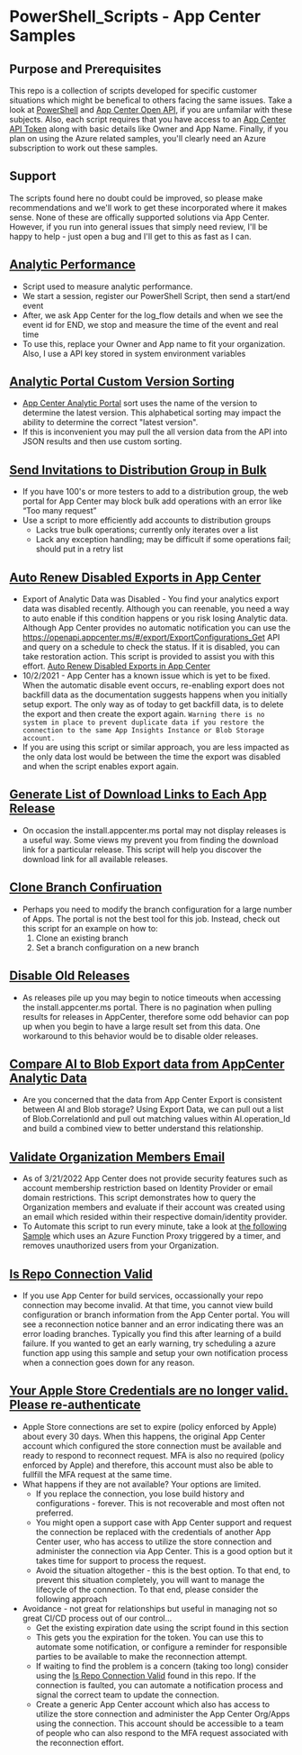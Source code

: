 # PowerShell_Scripts - App Center Samples

## Purpose and Prerequisites
This repo is a collection of scripts developed for specific customer situations which might be benefical to others facing the same issues. Take a look at [PowerShell](https://docs.microsoft.com/en-us/powershell/) and [App Center Open API](https://openapi.appcenter.ms/#/account), if you are unfamilar with these subjects. Also, each script requires that you have access to an [App Center API Token](https://docs.microsoft.com/en-us/appcenter/api-docs/#creating-an-app-center-app-api-token) along with basic details like Owner and App Name. Finally, if you plan on using the Azure related samples, you'll clearly need an Azure subscription to work out these samples. 

## Support 
The scripts found here no doubt could be improved, so please make recommendations and we'll work to get these incorporated where it makes sense. None of these are offically supported solutions via App Center. However, if you run into general issues that simply need review, I'll be happy to help - just open a bug and I'll get to this as fast as I can. 

## [Analytic Performance](/AnalyticPerformance.ps1)
* Script used to measure analytic performance. 
* We start a session, register our PowerShell Script, then send a start/end event
* After, we ask App Center for the log_flow details and when we see the event id for END, we stop and measure the time of the event and real time
* To use this, replace your Owner and App name to fit your organization. Also, I use a API key stored in system environment variables

## [Analytic Portal Custom Version Sorting](/AnalyticPortalCustomVersionSorting.ps1)
* [App Center Analytic Portal](https://docs.microsoft.com/en-us/appcenter/analytics/overview#active-users-per-version) sort uses the name of the version to determine the latest version. This alphabetical sorting may impact
the ability to determine the correct "latest version". 
*  If this is inconvenient you may pull the all version data from the API into JSON results and then use custom sorting.

## [Send Invitations to Distribution Group in Bulk](/BulkEmailSubscription.ps1)
* If you have 100's or more testers to add to a distribution group, the web portal for App Center may block bulk add operations with an error like “Too many request”
* Use a script to more efficiently add accounts to distribution groups
    * Lacks true bulk operations; currently only iterates over a list
    * Lack any exception handling; may be difficult if some operations fail; should put in a retry list

## [Auto Renew Disabled Exports in App Center](/ExportConfigNotification.ps1)
* Export of Analytic Data was Disabled - You find your analytics export data was disabled recently. Although you can reenable, you need a way to auto enable if this condition happens or you risk losing Analytic data. Although App Center provides no automatic notification you can use the https://openapi.appcenter.ms/#/export/ExportConfigurations_Get API and query on a schedule to check the status. If it is disabled, you can take restoration action. This script is provided to assist you with this effort. [Auto Renew Disabled Exports in App Center](/ExportConfigNotification.ps1)
* 10/2/2021 - App Center has a known issue which is yet to be fixed. When the automatic disable event occurs, re-enabling export does not backfill data as the documentation suggests happens when you initially setup export. The only way as of today to get backfill data, is to delete the export and then create the export again. ``` Warning there is no system in place to prevent duplicate data if you restore the connection to the same App Insights Instance or Blob Storage account. ``` 
* If you are using this script or similar approach, you are less impacted as the only data lost would be between the time the export was disabled and when the script enables export again. 

## [Generate List of Download Links to Each App Release](/GetAllReleaseDownloadLinks.ps1)
* On occasion the install.appcenter.ms portal may not display releases is a useful way. Some views my prevent you from finding the download link for a particular release. This script will help you discover the download link for all available releases.

## [Clone Branch Confiruation](/CloneBranchBuildConfig.ps1)
* Perhaps you need to modify the branch configuration for a large number of Apps. The portal is not the best tool for this job. Instead, check out this script for an example on how to:
    1. Clone an existing branch
    2. Set a branch configuration on a new branch

## [Disable Old Releases](/DisableOldReleases.ps1)
* As releases pile up you may begin to notice timeouts when accessing the install.appcenter.ms portal. There is no pagination when pulling results for releases in AppCenter, therefore some odd behavior can pop up when you begin to have a large result set from this data. One workaround to this behavior would be to disable older releases. 

## [Compare AI to Blob Export data from AppCenter Analytic Data](/Match_Blob_AI_Export_From_AppCenter_Analytics.ps1)
* Are you concerned that the data from App Center Export is consistent between AI and Blob storage? Using Export Data, we can pull out a list of Blob.CorrelationId and pull out matching values within AI.operation_Id and build a combined view to better understand this relationship.

## [Validate Organization Members Email](/Membership_Security.ps1)
* As of 3/21/2022 App Center does not provide security features such as account membership restriction based on Identity Provider or email domain restrictions. This script demonstrates how to query the Organization members and evaluate if their account was created using an email which resided within their respective domain/identity provider.
* To Automate this script to run every minute, take a look at [the following Sample](/AzureFunctions/RemoveUnauthorizedUsers/readme.md) which uses an Azure Function Proxy triggered by a timer, and removes unauthorized users from your Organization.

## [Is Repo Connection Valid](/IsRepoConnectionValid.ps1)
* If you use App Center for build services, occassionally your repo connection may become invalid. At that time, you cannot view build configuration or branch information from the App Center portal. You will see a reconnection notice banner and an error indicating there was an error loading branches. Typically you find this after learning of a build failure. If you wanted to get an early warning, try scheduling a azure function app using this sample and setup your own notification process when a connection goes down for any reason.

## [Your Apple Store Credentials are no longer valid. Please re-authenticate](/ServiceConnection.ps1)
* Apple Store connections are set to expire (policy enforced by Apple) about every 30 days. When this happens, the original App Center account which configured the store connection must be available and ready to respond to reconnect request. MFA is also no required (policy enforced by Apple) and therefore, this account must also be able to fullfill the MFA request at the same time. 
* What happens if they are not available? Your options are limited.
    * If you replace the connection, you lose build history and configurations - forever. This is not recoverable and most often not preferred.
    * You might open a support case with App Center support and request the connection be replaced with the credentials of another App Center user, who has access to utilize the store connection and administer the connection via App Center. This is a good option but it takes time for support to process the request.
    * Avoid the situation altogether - this is the best option. To that end, to prevent this situation completely, you will want to manage the lifecycle of the connection. To that end, please consider the following approach
* Avoidance - not great for relationships but useful in managing not so great CI/CD process out of our control...
    * Get the existing expiration date using the script found in this section
    * This gets you the expiration for the token. You can use this to automate some notification, or configure a reminder for responsible parties to be available to make the reconnection attempt. 
    * If waiting to find the problem is a concern (taking too long) consider using the [Is Repo Connection Valid](/IsRepoConnectionValid.ps1) found in this repo. If the connection is faulted, you can automate a notification process and signal the correct team to update the connection. 
    * Create a generic App Center account which also has access to utilize the store connection and administer the App Center Org/Apps using the connection. This account should be accessible to a team of people who can also respond to the MFA request associated with the reconnection effort. 
